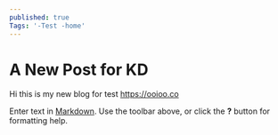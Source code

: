 ```yaml
---
published: true
Tags: '-Test -home'
---
```

# A New Post for KD

Hi this is my new blog for test <https://ooioo.co>

Enter text in [Markdown](http://daringfireball.net/projects/markdown/). Use the toolbar above, or click the **?** button for formatting help.
